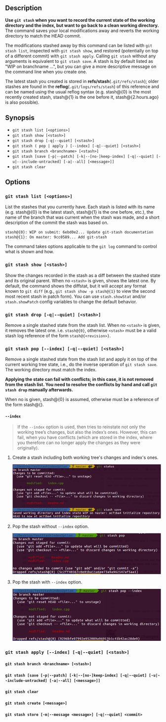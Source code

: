 ## Description

**Use `git stash` when you want to record the current state of the working directory and the index, but want to go back to a clean working directory.** The command saves your local modifications away and reverts the working directory to match the HEAD commit.

The modifications stashed away by this command can be listed with `git stash list`, inspected with `git stash show`, and restored (potentially on top of a different commit) with `git stash apply`. Calling `git stash` without any arguments is equivalent to `git stash save`. A stash is by default listed as "WIP on branchname ...", but you can give a more descriptive message on the command line when you create one.

The latest stash you created is stored in **refs/stash**(`.git/refs/stash`); older stashes are found in the **reflog**(`.git/logs/refs/stash`) of this reference and can be named using the usual reflog syntax (e.g. stash@{0} is the most recently created stash, stash@{1} is the one before it, stash@{2.hours.ago} is also possible).

## Synopsis

- `git stash list [<options>]`
- `git stash show [<stash>]`
- `git stash drop [-q|--quiet] [<stash>]`
- `git stash ( pop | apply ) [--index] [-q|--quiet] [<stash>]`
- `git stash branch <branchname> [<stash>]`
- `git stash [save [-p|--patch] [-k|--[no-]keep-index] [-q|--quiet] [-u|--include-untracked] [-a|--all] [<message>]]`
- `git stash clear`

## Options

### `git stash list [<options>]`

List the stashes that you currently have. Each stash is listed with its name (e.g. stash@{0} is the latest stash, stash@{1} is the one before, etc.), the name of the branch that was current when the stash was made, and a short description of the commit the stash was based on.

```
stash@{0}: WIP on submit: 6ebd0e2... Update git-stash documentation
stash@{1}: On master: 9cc0589... Add git-stash
```

The command takes options applicable to the `git log` command to control what is shown and how.

### `git stash show [<stash>]`

Show the changes recorded in the stash as a diff between the stashed state and its original parent. When no `<stash>` is given, shows the latest one. By default, the command shows the diffstat, but it will accept any format known to `git diff` (e.g., `git stash show -p stash@{1}` to view the second most recent stash in patch form). You can use `stash.showStat` and/or `stash.showPatch` config variables to change the default behavior.

### `git stash drop [-q|--quiet] [<stash>]`

Remove a single stashed state from the stash list. When no `<stash>` is given, it removes the latest one. i.e. `stash@{0}`, otherwise `<stash>` must be a valid stash log reference of the form `stash@{<revision>}`.

### `git stash pop [--index] [-q|--quiet] [<stash>]`

Remove a single stashed state from the stash list and apply it on top of the current working tree state, i.e., do the inverse operation of `git stash save`. The working directory must match the index.

**Applying the state can fail with conflicts; in this case, it is not removed from the stash list. You need to resolve the conflicts by hand and call `git stash drop` manually afterwards.**

When no <stash> is given, stash@{0} is assumed, otherwise <stash> must be a reference of the form stash@{<revision>}.

#### `--index`

> If the `--index` option is used, then tries to reinstate not only the working tree’s changes, but also the index’s ones. However, this can fail, when you have conflicts (which are stored in the index, where you therefore can no longer apply the changes as they were originally).

1. Create a stash including both working tree's changes and index's ones.

    ![](../img/git-stash/stash_save_with_index.png?raw=true)

2. Pop the stash without `--index` option.

    ![](../img/git-stash/stash_pop_without_index.png?raw=true)

3. Pop the stash with `--index` option.

    ![](../img/git-stash/stash_pop_with_index.png?raw=true)

### `git stash apply [--index] [-q|--quiet] [<stash>]`

#### `git stash branch <branchname> [<stash>]`
#### `git stash [save [-p|--patch] [-k|--[no-]keep-index] [-q|--quiet] [-u|--include-untracked] [-a|--all] [<message>]]`
#### `git stash clear`
#### `git stash create [<message>]`
#### `git stash store [-m|--message <message>] [-q|--quiet] <commit>`
